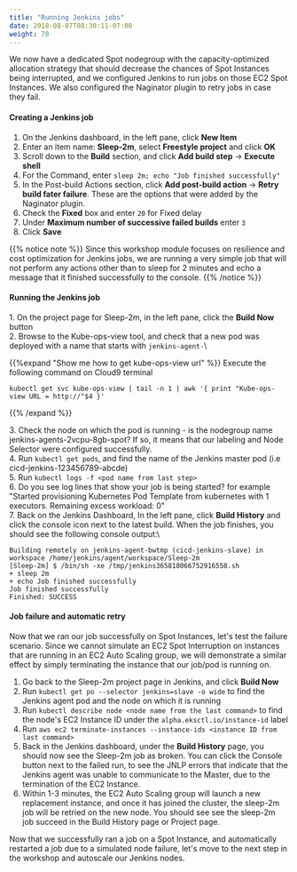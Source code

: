 ```yaml
---
title: "Running Jenkins jobs"
date: 2018-08-07T08:30:11-07:00
weight: 70
---
```


We now have a dedicated Spot nodegroup with the capacity-optimized allocation strategy that should decrease the chances of Spot Instances being interrupted, and we configured Jenkins to run jobs on those EC2 Spot Instances. We also configured the Naginator plugin to retry jobs in case they fail. 

#### Creating a Jenkins job
1. On the Jenkins dashboard, in the left pane, click **New Item**
2. Enter an item name: **Sleep-2m**, select **Freestyle project** and click **OK**
3. Scroll down to the **Build** section, and click **Add build step** -> **Execute shell**
4. For the Command, enter `sleep 2m; echo "Job finished successfully"`
5. In the Post-build Actions section, click **Add post-build action** -> **Retry build fater failure**. These are the options that were added by the Naginator plugin.
6. Check the **Fixed** box and enter `20` for Fixed delay
7. Under **Maximum number of successive failed builds** enter `3`
8. Click **Save**

{{% notice note %}}
Since this workshop module focuses on resilience and cost optimization for Jenkins jobs, we are running a very simple job that will not perform any actions other than to sleep for 2 minutes and echo a message that it finished successfully to the console.
{{% /notice %}}

#### Running the Jenkins job
1\. On the project page for Sleep-2m, in the left pane, click the **Build Now** button\
2\. Browse to the Kube-ops-view tool, and check that a new pod was deployed with a name that starts with `jenkins-agent-`\

{{%expand "Show me how to get kube-ops-view url" %}}
Execute the following command on Cloud9 terminal
```
kubectl get svc kube-ops-view | tail -n 1 | awk '{ print "Kube-ops-view URL = http://"$4 }'
```
{{% /expand %}}

3\. Check the node on which the pod is running - is the nodegroup name jenkins-agents-2vcpu-8gb-spot? If so, it means that our labeling and Node Selector were configured successfully. \
4\. Run `kubectl get pods`, and find the name of the Jenkins master pod (i.e cicd-jenkins-123456789-abcde)\
5\. Run `kubectl logs -f <pod name from last step> `\
6\. Do you see log lines that show your job is being started? for example "Started provisioning Kubernetes Pod Template from kubernetes with 1 executors. Remaining excess workload: 0"\
7\. Back on the Jenkins Dashboard, In the left pane, click **Build History** and click the console icon next to the latest build. When the job finishes, you should see the following console output:\

```
Building remotely on jenkins-agent-bwtmp (cicd-jenkins-slave) in workspace /home/jenkins/agent/workspace/Sleep-2m
[Sleep-2m] $ /bin/sh -xe /tmp/jenkins365818066752916558.sh
+ sleep 2m
+ echo Job finished successfully
Job finished successfully
Finished: SUCCESS
```

#### Job failure and automatic retry
Now that we ran our job successfully on Spot Instances, let's test the failure scenario. Since we cannot simulate an EC2 Spot Interruption on instances that are running in an EC2 Auto Scaling group, we will demonstrate a similar effect by simply terminating the instance that our job/pod is running on.

1. Go back to the Sleep-2m project page in Jenkins, and click **Build Now**
2. Run `kubectl get po --selector jenkins=slave -o wide` to find the Jenkins agent pod and the node on which it is running
3. Run `kubectl describe node <node name from the last command>` to find the node's EC2 Instance ID under the `alpha.eksctl.io/instance-id` label
4. Run `aws ec2 terminate-instances --instance-ids <instance ID from last command>`
5. Back in the Jenkins dashboard, under the **Build History** page, you should now see the Sleep-2m job as broken. You can click the Console button next to the failed run, to see the JNLP errors that indicate that the Jenkins agent was unable to communicate to the Master, due to the termination of the EC2 Instance.
6. Within 1-3 minutes, the EC2 Auto Scaling group will launch a new replacement instance, and once it has joined the cluster, the sleep-2m job will be retried on the new node. You should see see the sleep-2m job succeed in the Build History page or Project page.

Now that we successfully ran a job on a Spot Instance, and automatically restarted a job due to a simulated node failure, let's move to the next step in the workshop and autoscale our Jenkins nodes.
